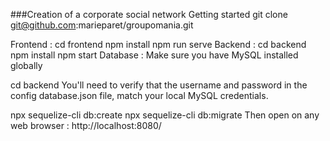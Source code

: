 ###Creation of a corporate social network
Getting started
git clone git@github.com:marieparet/groupomania.git

Frontend :
cd frontend
npm install 
npm run serve
Backend :
cd backend
npm install
npm start
Database :
Make sure you have MySQL installed globally

cd backend
You'll need to verify that the username and password in the config database.json file, match your local MySQL credentials.

npx sequelize-cli db:create
npx sequelize-cli db:migrate
Then open on any web browser : http://localhost:8080/
